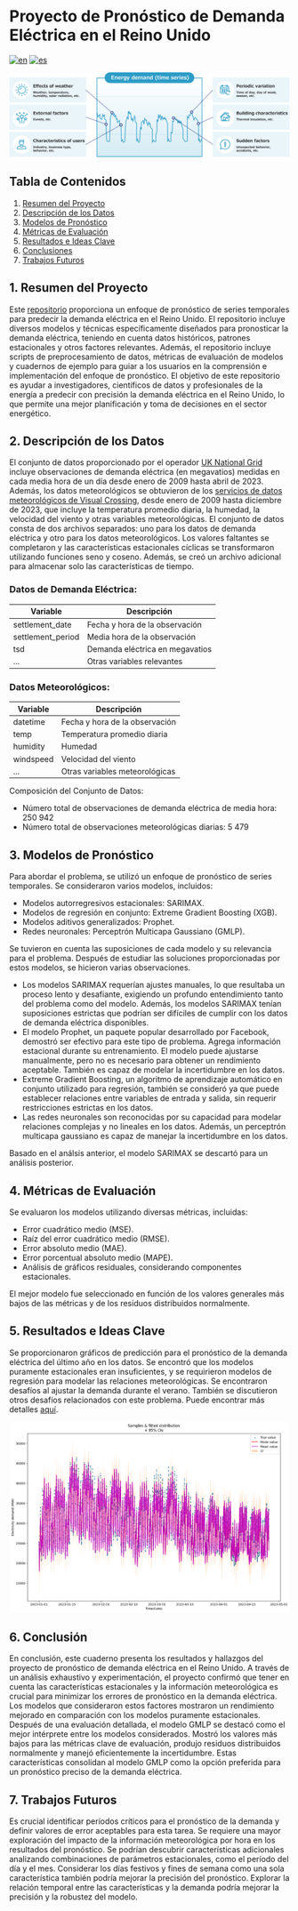# Proyecto de Pronóstico de Demanda Eléctrica en el Reino Unido
[![en](https://img.shields.io/badge/lang-en-red.svg)](https://github.com/avillalon-dev/Forecasting.ElectricityDemand.UK/blob/master/README.md)
[![es](https://img.shields.io/badge/lang-es-blue.svg)](https://github.com/avillalon-dev/Forecasting.ElectricityDemand.UK/blob/master/README.es.md)

![Problem](images/edf_ts.png)

## Tabla de Contenidos
1. [Resumen del Proyecto](#resumen-del-proyecto)
2. [Descripción de los Datos](#descripcion-de-los-datos)
3. [Modelos de Pronóstico](#modelos-de-pronostico)
4. [Métricas de Evaluación](#metricas-de-evaluacion)
5. [Resultados e Ideas Clave](#resultados-e-ideas-clave)
6. [Conclusiones](#conclusiones)
7. [Trabajos Futuros](#trabajo-futuro)

## 1. Resumen del Proyecto <a name="resumen-del-proyecto"></a>
Este [repositorio](https://github.com/avillalon-dev/Forecasting.ElectricityDemand.UK) proporciona un enfoque de pronóstico de series temporales para predecir la demanda eléctrica en el Reino Unido. El repositorio incluye diversos modelos y técnicas específicamente diseñados para pronosticar la demanda eléctrica, teniendo en cuenta datos históricos, patrones estacionales y otros factores relevantes. Además, el repositorio incluye scripts de preprocesamiento de datos, métricas de evaluación de modelos y cuadernos de ejemplo para guiar a los usuarios en la comprensión e implementación del enfoque de pronóstico. El objetivo de este repositorio es ayudar a investigadores, científicos de datos y profesionales de la energía a predecir con precisión la demanda eléctrica en el Reino Unido, lo que permite una mejor planificación y toma de decisiones en el sector energético.

## 2. Descripción de los Datos <a name="descripcion-de-los-datos"></a>
El conjunto de datos proporcionado por el operador [UK National Grid](https://data.nationalgrideso.com) incluye observaciones de demanda eléctrica (en megavatios) medidas en cada media hora de un día desde enero de 2009 hasta abril de 2023. Además, los datos meteorológicos se obtuvieron de los [servicios de datos meteorológicos de Visual Crossing](https://www.visualcrossing.com/weather/weather-data-services), desde enero de 2009 hasta diciembre de 2023, que incluye la temperatura promedio diaria, la humedad, la velocidad del viento y otras variables meteorológicas. 
El conjunto de datos consta de dos archivos separados: uno para los datos de demanda eléctrica y otro para los datos meteorológicos. 
Los valores faltantes se completaron y las características estacionales cíclicas se transformaron utilizando funciones seno y coseno. Además, se creó un archivo adicional para almacenar solo las características de tiempo.

### Datos de Demanda Eléctrica:
| Variable          | Descripción                        |
|------------------|-----------------------------------|
| settlement_date   | Fecha y hora de la observación      |
| settlement_period | Media hora de la observación       |
| tsd               | Demanda eléctrica en megavatios    |
| ...               | Otras variables relevantes         |

### Datos Meteorológicos:
| Variable          | Descripción                        |
|------------------|-----------------------------------|
| datetime          | Fecha y hora de la observación      |
| temp              | Temperatura promedio diaria        |
| humidity          | Humedad                            |
| windspeed         | Velocidad del viento               |
| ...               | Otras variables meteorológicas     |

Composición del Conjunto de Datos:
- Número total de observaciones de demanda eléctrica de media hora: 250 942
- Número total de observaciones meteorológicas diarias: 5 479

## 3. Modelos de Pronóstico <a name="modelos-de-pronostico"></a>
Para abordar el problema, se utilizó un enfoque de pronóstico de series temporales. Se consideraron varios modelos, incluidos:
- Modelos autorregresivos estacionales: SARIMAX.
- Modelos de regresión en conjunto: Extreme Gradient Boosting (XGB).
- Modelos aditivos generalizados: Prophet.
- Redes neuronales: Perceptrón Multicapa Gaussiano (GMLP).

Se tuvieron en cuenta las suposiciones de cada modelo y su relevancia para el problema. Después de estudiar las soluciones proporcionadas por estos modelos, se hicieron varias observaciones.

- Los modelos SARIMAX requerían ajustes manuales, lo que resultaba un proceso lento y desafiante, exigiendo un profundo entendimiento tanto del problema como del modelo. Además, los modelos SARIMAX tenían suposiciones estrictas que podrían ser difíciles de cumplir con los datos de demanda eléctrica disponibles.
- El modelo Prophet, un paquete popular desarrollado por Facebook, demostró ser efectivo para este tipo de problema. Agrega información estacional durante su entrenamiento. El modelo puede ajustarse manualmente, pero no es necesario para obtener un rendimiento aceptable. También es capaz de modelar la incertidumbre en los datos.
- Extreme Gradient Boosting, un algoritmo de aprendizaje automático en conjunto utilizado para regresión, también se consideró ya que puede establecer relaciones entre variables de entrada y salida, sin requerir restricciones estrictas en los datos.
- Las redes neuronales son reconocidas por su capacidad para modelar relaciones complejas y no lineales en los datos. Además, un perceptrón multicapa gaussiano es capaz de manejar la incertidumbre en los datos.

Basado en el análsis anterior, el modelo SARIMAX se descartó para un análisis posterior.

## 4. Métricas de Evaluación <a name="metricas-de-evaluacion"></a>
Se evaluaron los modelos utilizando diversas métricas, incluidas:
- Error cuadrático medio (MSE).
- Raíz del error cuadrático medio (RMSE).
- Error absoluto medio (MAE).
- Error porcentual absoluto medio (MAPE).
- Análisis de gráficos residuales, considerando componentes estacionales.

El mejor modelo fue seleccionado en función de los valores generales más bajos de las métricas y de los residuos distribuidos normalmente.

## 5. Resultados e Ideas Clave <a name="resultados-e-ideas-clave"></a>
Se proporcionaron gráficos de predicción para el pronóstico de la demanda eléctrica del último año en los datos. Se encontró que los modelos puramente estacionales eran insuficientes, y se requirieron modelos de regresión para modelar las relaciones meteorológicas. Se encontraron desafíos al ajustar la demanda durante el verano. También se discutieron otros desafíos relacionados con este problema. Puede encontrar más detalles [aquí](forecast_electricity_demand.html).

![Output](images/forecast_2023.png)

## 6. Conclusión <a name="conclusion"></a>
En conclusión, este cuaderno presenta los resultados y hallazgos del proyecto de pronóstico de demanda eléctrica en el Reino Unido. A través de un análisis exhaustivo y experimentación, el proyecto confirmó que tener en cuenta las características estacionales y la información meteorológica es crucial para minimizar los errores de pronóstico en la demanda eléctrica. Los modelos que consideraron estos factores mostraron un rendimiento mejorado en comparación con los modelos puramente estacionales. Después de una evaluación detallada, el modelo GMLP se destacó como el mejor intérprete entre los modelos considerados. Mostró los valores más bajos para las métricas clave de evaluación, produjo residuos distribuidos normalmente y manejó eficientemente la incertidumbre. Estas características consolidan al modelo GMLP como la opción preferida para un pronóstico preciso de la demanda eléctrica.

## 7. Trabajos Futuros <a name="trabajo-futuro"></a>
Es crucial identificar períodos críticos para el pronóstico de la demanda y definir valores de error aceptables para esta tarea. Se requiere una mayor exploración del impacto de la información meteorológica por hora en los resultados del pronóstico. Se podrían descubrir características adicionales analizando combinaciones de parámetros estacionales, como el período del día y el mes. Considerar los días festivos y fines de semana como una sola característica también podría mejorar la precisión del pronóstico. Explorar la relación temporal entre las características y la demanda podría mejorar la precisión y la robustez del modelo.
